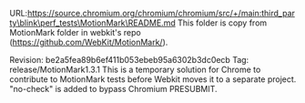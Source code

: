 URL:https://source.chromium.org/chromium/chromium/src/+/main:third_party\blink\perf_tests\MotionMark\README.md
This folder is copy from MotionMark folder in webkit's repo
(https://github.com/WebKit/MotionMark/).

Revision: be2a5fea89b6ef411b053ebeb95a6302b3dc0ecb
Tag: release/MotionMark1.3.1
This is a temporary solution for Chrome to contribute to MotionMark tests
before Webkit moves it to a separate project. "no-check" is added to bypass
Chromium PRESUBMIT.
